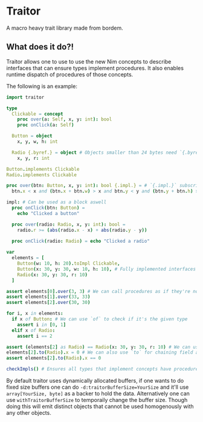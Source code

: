 # Traitor

A macro heavy trait library made from bordem.


## What does it do?!

Traitor allows one to use to use the new Nim concepts to describe interfaces that can ensure types implement procedures.
It also enables runtime dispatch of procedures of those concepts.

The following is an example:

```nim
import traitor

type
  Clickable = concept
    proc over(a: Self, x, y: int): bool
    proc onClick(a: Self)

  Button = object
    x, y, w, h: int

  Radio {.byref.} = object # Objects smaller than 24 bytes need `{.byref.}`
    x, y, r: int

Button.implements Clickable
Radio.implements Clickable

proc over(btn: Button, x, y: int): bool {.impl.} = # `{.impl.}` subscribes it to the impl table
  btn.x < x and (btn.x + btn.w) > x and btn.y < y and (btn.y + btn.h) > y

impl: # Can be used as a block aswell
  proc onClick(btn: Button) =
    echo "Clicked a button"

  proc over(radio: Radio, x, y: int): bool =
    radio.r >= (abs(radio.x - x) + abs(radio.y - y))
  
  proc onClick(radio: Radio) = echo "Clicked a radio"

var
  elements = [
    Button(w: 10, h: 20).toImpl Clickable,
    Button(x: 30, y: 30, w: 10, h: 10), # Fully implemented interfaces implement converters
    Radio(x: 30, y: 30, r: 10)
  ]

assert elements[0].over(3, 3) # We can call procedures as if they're normal
assert elements[1].over(33, 33)
assert elements[2].over(30, 30)

for i, x in elements:
  if x of Button: # We can use `of` to check if it's the given type
    assert i in [0, 1]
  elif x of Radio:
    assert i == 2

assert (elements[2] as Radio) == Radio(x: 30, y: 30, r: 10) # We can use `as` to convert to a type
elements[2].to(Radio).x = 0 # We can also use `to` for chaining field access
assert elements[2].to(Radio).x == 0

checkImpls() # Ensures all types that implement concepts have procedures assigned for those concepts.
```

By default traitor uses dynamically allocated buffers, if one wants to do fixed size buffers one can do `-d:traitorBufferSize=YourSize` and it'll use `array[YourSize, byte]` as a backer to hold the data.
Alternatively one can use `withTraitorBufferSize` to temporaily change the buffer size.
Though doing this will emit distinct objects that cannot be used homogenously with any other objects.



